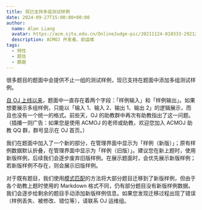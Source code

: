 ```yaml
---
title: 现已支持多组测试样例
date: 2024-09-27T15:00:00+08:00
author:
  name: Alan Liang
  avatar: https://acm.sjtu.edu.cn/OnlineJudge-pic/20211124-010333-292122.png
  description: ACMOJ 开发者、前运维
tags:
  - 特性
  - 题目
  - 数据
---
```


很多题目的题面中会提供不止一组的测试样例，现已支持在题面中添加多组测试样例。

<!--more-->

[自 OJ 上线以来][v0]，题面中一直存在着两个字段：「样例输入」和「样例输出」。如果想要展示多组样例，只能以「输入 1、输入 2、输出 1、输出 2」的逻辑展示，而且也没有一个统一的格式。前些天，OJ 的助教群中再次有助教指出了这一问题。（插播一则广告：如果您是使用 ACMOJ 的老师或助教，欢迎您加入 ACMOJ 助教 QQ 群，群号显示在 OJ 首页。）

[v0]: https://github.com/ACMClassOJ/TesutoHime/commit/a71cd47272afce3eecb49a0d7bb2e7b1af38ce6d#diff-5781b4ca165abc96fa544b38d2f062529cf48a46b303d813430b02bd58ad0bb3R13

我们在题面中加入了一个新的部分，在管理界面中显示为「样例（新版）」；原有样例数据默认折叠，在管理界面中显示为「样例（旧版）」。建议您在新上题时，使用新版样例，后续我们会逐步废弃旧版样例。在展示题面时，会优先展示新版样例；若新版样例不存在，则会展示旧版样例。

对于既有题目，我们使用[模式匹配][pattern]的方法将大部分题目迁移到了新版样例，但由于各个助教上题时使用的 Markdown 格式不同，仍有部分题目没有新版样例数据。我们会逐步给剩余的题目手动添加新版样例信息。如果您发现迁移过程出现了错误（样例丢失、被修改、错位等），请联系 OJ 运维组。

[pattern]: https://github.com/ACMClassOJ/TesutoHime/blob/6750700f1a7b0e7c4e72af21d1d74b82965548c3/scripts/migrations/migrate_examples.py
